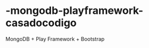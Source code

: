 -mongodb-playframework-casadocodigo
===================================

MongoDB + Play Framework + Bootstrap
